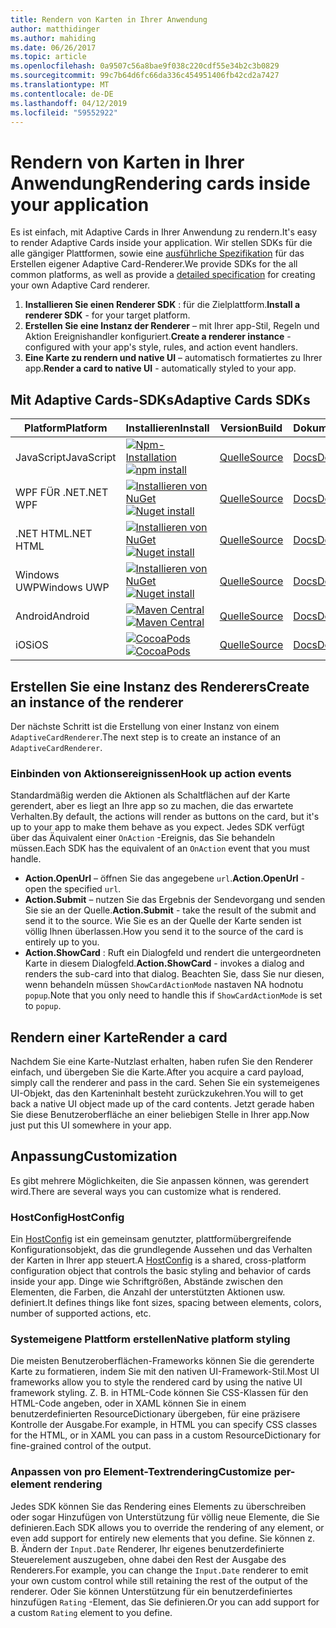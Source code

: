 ```yaml
---
title: Rendern von Karten in Ihrer Anwendung
author: matthidinger
ms.author: mahiding
ms.date: 06/26/2017
ms.topic: article
ms.openlocfilehash: 0a9507c56a8bae9f038c220cdf55e34b2c3b0829
ms.sourcegitcommit: 99c7b64d6fc66da336c454951406fb42cd2a7427
ms.translationtype: MT
ms.contentlocale: de-DE
ms.lasthandoff: 04/12/2019
ms.locfileid: "59552922"
---
```

# <a name="rendering-cards-inside-your-application"></a><span data-ttu-id="d5618-102">Rendern von Karten in Ihrer Anwendung</span><span class="sxs-lookup"><span data-stu-id="d5618-102">Rendering cards inside your application</span></span>

<span data-ttu-id="d5618-103">Es ist einfach, mit Adaptive Cards in Ihrer Anwendung zu rendern.</span><span class="sxs-lookup"><span data-stu-id="d5618-103">It's easy to render Adaptive Cards inside your application.</span></span> <span data-ttu-id="d5618-104">Wir stellen SDKs für die alle gängiger Plattformen, sowie eine [ausführliche Spezifikation](implement-a-renderer.md) für das Erstellen eigener Adaptive Card-Renderer.</span><span class="sxs-lookup"><span data-stu-id="d5618-104">We provide SDKs for the all common platforms, as well as provide a [detailed specification](implement-a-renderer.md) for creating your own Adaptive Card renderer.</span></span>

1. <span data-ttu-id="d5618-105">**Installieren Sie einen Renderer SDK** : für die Zielplattform.</span><span class="sxs-lookup"><span data-stu-id="d5618-105">**Install a renderer SDK** - for your target platform.</span></span>
2. <span data-ttu-id="d5618-106">**Erstellen Sie eine Instanz der Renderer** – mit Ihrer app-Stil, Regeln und Aktion Ereignishandler konfiguriert.</span><span class="sxs-lookup"><span data-stu-id="d5618-106">**Create a renderer instance** - configured with your app's style, rules, and action event handlers.</span></span>
3. <span data-ttu-id="d5618-107">**Eine Karte zu rendern und native UI** – automatisch formatiertes zu Ihrer app.</span><span class="sxs-lookup"><span data-stu-id="d5618-107">**Render a card to native UI** - automatically styled to your app.</span></span>

## <a name="adaptive-cards-sdks"></a><span data-ttu-id="d5618-108">Mit Adaptive Cards-SDKs</span><span class="sxs-lookup"><span data-stu-id="d5618-108">Adaptive Cards SDKs</span></span>

|<span data-ttu-id="d5618-109">Platform</span><span class="sxs-lookup"><span data-stu-id="d5618-109">Platform</span></span>|<span data-ttu-id="d5618-110">Installieren</span><span class="sxs-lookup"><span data-stu-id="d5618-110">Install</span></span>|<span data-ttu-id="d5618-111">Version</span><span class="sxs-lookup"><span data-stu-id="d5618-111">Build</span></span>|<span data-ttu-id="d5618-112">Dokumentation</span><span class="sxs-lookup"><span data-stu-id="d5618-112">Docs</span></span>|<span data-ttu-id="d5618-113">Status</span><span class="sxs-lookup"><span data-stu-id="d5618-113">Status</span></span>|
|---|---|---|---|---|
| <span data-ttu-id="d5618-114">JavaScript</span><span class="sxs-lookup"><span data-stu-id="d5618-114">JavaScript</span></span> | <span data-ttu-id="d5618-115">[![Npm-Installation](https://img.shields.io/npm/v/adaptivecards.svg)](https://www.npmjs.com/package/adaptivecards)</span><span class="sxs-lookup"><span data-stu-id="d5618-115">[![npm install](https://img.shields.io/npm/v/adaptivecards.svg)](https://www.npmjs.com/package/adaptivecards)</span></span> | [<span data-ttu-id="d5618-116">Quelle</span><span class="sxs-lookup"><span data-stu-id="d5618-116">Source</span></span>](https://github.com/Microsoft/AdaptiveCards/tree/master/source/nodejs)| [<span data-ttu-id="d5618-117">Docs</span><span class="sxs-lookup"><span data-stu-id="d5618-117">Docs</span></span>](../sdk/rendering-cards/javascript/getting-started.md) | ![Buildstatus](https://img.shields.io/vso/build/Microsoft/56cf629e-8f3a-4412-acbc-bf69366c552c/20564.svg) |
| <span data-ttu-id="d5618-119">WPF FÜR .NET</span><span class="sxs-lookup"><span data-stu-id="d5618-119">.NET WPF</span></span> | <span data-ttu-id="d5618-120">[![Installieren von NuGet](https://img.shields.io/nuget/vpre/AdaptiveCards.Rendering.Wpf.svg)](https://www.nuget.org/packages/AdaptiveCards.Rendering.Wpf)</span><span class="sxs-lookup"><span data-stu-id="d5618-120">[![Nuget install](https://img.shields.io/nuget/vpre/AdaptiveCards.Rendering.Wpf.svg)](https://www.nuget.org/packages/AdaptiveCards.Rendering.Wpf)</span></span> | [<span data-ttu-id="d5618-121">Quelle</span><span class="sxs-lookup"><span data-stu-id="d5618-121">Source</span></span>](https://github.com/Microsoft/AdaptiveCards/tree/master/source/dotnet)| [<span data-ttu-id="d5618-122">Docs</span><span class="sxs-lookup"><span data-stu-id="d5618-122">Docs</span></span>](../sdk/rendering-cards/net-wpf/getting-started.md) | ![Buildstatus](https://img.shields.io/vso/build/Microsoft/56cf629e-8f3a-4412-acbc-bf69366c552c/20596.svg) |
| <span data-ttu-id="d5618-124">.NET HTML</span><span class="sxs-lookup"><span data-stu-id="d5618-124">.NET HTML</span></span> | <span data-ttu-id="d5618-125">[![Installieren von NuGet](https://img.shields.io/nuget/vpre/AdaptiveCards.Rendering.Html.svg)](https://www.nuget.org/packages/AdaptiveCards.Rendering.Html)</span><span class="sxs-lookup"><span data-stu-id="d5618-125">[![Nuget install](https://img.shields.io/nuget/vpre/AdaptiveCards.Rendering.Html.svg)](https://www.nuget.org/packages/AdaptiveCards.Rendering.Html)</span></span> | [<span data-ttu-id="d5618-126">Quelle</span><span class="sxs-lookup"><span data-stu-id="d5618-126">Source</span></span>](https://github.com/Microsoft/AdaptiveCards/tree/master/source/dotnet) | [<span data-ttu-id="d5618-127">Docs</span><span class="sxs-lookup"><span data-stu-id="d5618-127">Docs</span></span>](../sdk/rendering-cards/net-html/getting-started.md) | ![Buildstatus](https://img.shields.io/vso/build/Microsoft/56cf629e-8f3a-4412-acbc-bf69366c552c/20596.svg) |
| <span data-ttu-id="d5618-129">Windows UWP</span><span class="sxs-lookup"><span data-stu-id="d5618-129">Windows UWP</span></span> | <span data-ttu-id="d5618-130">[![Installieren von NuGet](https://img.shields.io/nuget/vpre/AdaptiveCards.Rendering.Uwp.svg)](https://www.nuget.org/packages/AdaptiveCards.Rendering.Uwp)</span><span class="sxs-lookup"><span data-stu-id="d5618-130">[![Nuget install](https://img.shields.io/nuget/vpre/AdaptiveCards.Rendering.Uwp.svg)](https://www.nuget.org/packages/AdaptiveCards.Rendering.Uwp)</span></span> | [<span data-ttu-id="d5618-131">Quelle</span><span class="sxs-lookup"><span data-stu-id="d5618-131">Source</span></span>](https://github.com/Microsoft/AdaptiveCards/tree/master/source/uwp) | [<span data-ttu-id="d5618-132">Docs</span><span class="sxs-lookup"><span data-stu-id="d5618-132">Docs</span></span>](../sdk/rendering-cards/uwp/getting-started.md) | ![Buildstatus](https://img.shields.io/vso/build/Microsoft/56cf629e-8f3a-4412-acbc-bf69366c552c/20583.svg) |
| <span data-ttu-id="d5618-134">Android</span><span class="sxs-lookup"><span data-stu-id="d5618-134">Android</span></span> | <span data-ttu-id="d5618-135">[![Maven Central](https://img.shields.io/maven-central/v/io.adaptivecards/adaptivecards-android.svg)](https://search.maven.org/#search%7Cga%7C1%7Ca%3A%22adaptivecards-android%22)</span><span class="sxs-lookup"><span data-stu-id="d5618-135">[![Maven Central](https://img.shields.io/maven-central/v/io.adaptivecards/adaptivecards-android.svg)](https://search.maven.org/#search%7Cga%7C1%7Ca%3A%22adaptivecards-android%22)</span></span> | [<span data-ttu-id="d5618-136">Quelle</span><span class="sxs-lookup"><span data-stu-id="d5618-136">Source</span></span>](https://github.com/Microsoft/AdaptiveCards/tree/master/source/android) | [<span data-ttu-id="d5618-137">Docs</span><span class="sxs-lookup"><span data-stu-id="d5618-137">Docs</span></span>](../sdk/rendering-cards/android/getting-started.md) | ![Buildstatus](https://img.shields.io/vso/build/Microsoft/8d47e068-03c8-4cdc-aa9b-fc6929290322/17651.svg)
| <span data-ttu-id="d5618-139">iOS</span><span class="sxs-lookup"><span data-stu-id="d5618-139">iOS</span></span> | <span data-ttu-id="d5618-140">[![CocoaPods](https://img.shields.io/cocoapods/v/AdaptiveCards.svg)](https://cocoapods.org/pods/AdaptiveCards)</span><span class="sxs-lookup"><span data-stu-id="d5618-140">[![CocoaPods](https://img.shields.io/cocoapods/v/AdaptiveCards.svg)](https://cocoapods.org/pods/AdaptiveCards)</span></span> | [<span data-ttu-id="d5618-141">Quelle</span><span class="sxs-lookup"><span data-stu-id="d5618-141">Source</span></span>](https://github.com/Microsoft/AdaptiveCards/tree/master/source/ios) | [<span data-ttu-id="d5618-142">Docs</span><span class="sxs-lookup"><span data-stu-id="d5618-142">Docs</span></span>](../sdk/rendering-cards/ios/getting-started.md) |  ![Buildstatus](https://img.shields.io/vso/build/Microsoft/8d47e068-03c8-4cdc-aa9b-fc6929290322/16990.svg) |

## <a name="create-an-instance-of-the-renderer"></a><span data-ttu-id="d5618-144">Erstellen Sie eine Instanz des Renderers</span><span class="sxs-lookup"><span data-stu-id="d5618-144">Create an instance of the renderer</span></span>

<span data-ttu-id="d5618-145">Der nächste Schritt ist die Erstellung von einer Instanz von einem `AdaptiveCardRenderer`.</span><span class="sxs-lookup"><span data-stu-id="d5618-145">The next step is to create an instance of an `AdaptiveCardRenderer`.</span></span> 

### <a name="hook-up-action-events"></a><span data-ttu-id="d5618-146">Einbinden von Aktionsereignissen</span><span class="sxs-lookup"><span data-stu-id="d5618-146">Hook up action events</span></span>

<span data-ttu-id="d5618-147">Standardmäßig werden die Aktionen als Schaltflächen auf der Karte gerendert, aber es liegt an Ihre app so zu machen, die das erwartete Verhalten.</span><span class="sxs-lookup"><span data-stu-id="d5618-147">By default, the actions will render as buttons on the card, but it's up to your app to make them behave as you expect.</span></span> <span data-ttu-id="d5618-148">Jedes SDK verfügt über das Äquivalent einer `OnAction` -Ereignis, das Sie behandeln müssen.</span><span class="sxs-lookup"><span data-stu-id="d5618-148">Each SDK has the equivalent of an `OnAction` event that you must handle.</span></span>

* <span data-ttu-id="d5618-149">**Action.OpenUrl** – öffnen Sie das angegebene `url`.</span><span class="sxs-lookup"><span data-stu-id="d5618-149">**Action.OpenUrl** - open the specified `url`.</span></span>  
* <span data-ttu-id="d5618-150">**Action.Submit** – nutzen Sie das Ergebnis der Sendevorgang und senden Sie sie an der Quelle.</span><span class="sxs-lookup"><span data-stu-id="d5618-150">**Action.Submit** - take the result of the submit and send it to the source.</span></span> <span data-ttu-id="d5618-151">Wie Sie es an der Quelle der Karte senden ist völlig Ihnen überlassen.</span><span class="sxs-lookup"><span data-stu-id="d5618-151">How you send it to the source of the card is entirely up to you.</span></span>
* <span data-ttu-id="d5618-152">**Action.ShowCard** : Ruft ein Dialogfeld und rendert die untergeordneten Karte in diesem Dialogfeld.</span><span class="sxs-lookup"><span data-stu-id="d5618-152">**Action.ShowCard** - invokes a dialog and renders the sub-card into that dialog.</span></span> <span data-ttu-id="d5618-153">Beachten Sie, dass Sie nur diesen, wenn behandeln müssen `ShowCardActionMode` nastaven NA hodnotu `popup`.</span><span class="sxs-lookup"><span data-stu-id="d5618-153">Note that you only need to handle this if `ShowCardActionMode` is set to `popup`.</span></span>

## <a name="render-a-card"></a><span data-ttu-id="d5618-154">Rendern einer Karte</span><span class="sxs-lookup"><span data-stu-id="d5618-154">Render a card</span></span>

<span data-ttu-id="d5618-155">Nachdem Sie eine Karte-Nutzlast erhalten, haben rufen Sie den Renderer einfach, und übergeben Sie die Karte.</span><span class="sxs-lookup"><span data-stu-id="d5618-155">After you acquire a card payload, simply call the renderer and pass in the card.</span></span> <span data-ttu-id="d5618-156">Sehen Sie ein systemeigenes UI-Objekt, das den Karteninhalt besteht zurückzukehren.</span><span class="sxs-lookup"><span data-stu-id="d5618-156">You will to get back a native UI object made up of the card contents.</span></span> <span data-ttu-id="d5618-157">Jetzt gerade haben Sie diese Benutzeroberfläche an einer beliebigen Stelle in Ihrer app.</span><span class="sxs-lookup"><span data-stu-id="d5618-157">Now just put this UI somewhere in your app.</span></span>

## <a name="customization"></a><span data-ttu-id="d5618-158">Anpassung</span><span class="sxs-lookup"><span data-stu-id="d5618-158">Customization</span></span>

<span data-ttu-id="d5618-159">Es gibt mehrere Möglichkeiten, die Sie anpassen können, was gerendert wird.</span><span class="sxs-lookup"><span data-stu-id="d5618-159">There are several ways you can customize what is rendered.</span></span> 

### <a name="hostconfig"></a><span data-ttu-id="d5618-160">HostConfig</span><span class="sxs-lookup"><span data-stu-id="d5618-160">HostConfig</span></span>

<span data-ttu-id="d5618-161">Ein [HostConfig](host-config.md) ist ein gemeinsam genutzter, plattformübergreifende Konfigurationsobjekt, das die grundlegende Aussehen und das Verhalten der Karten in Ihrer app steuert.</span><span class="sxs-lookup"><span data-stu-id="d5618-161">A [HostConfig](host-config.md) is a shared, cross-platform configuration object that controls the basic styling and behavior of cards inside your app.</span></span> <span data-ttu-id="d5618-162">Dinge wie Schriftgrößen, Abstände zwischen den Elementen, die Farben, die Anzahl der unterstützten Aktionen usw. definiert.</span><span class="sxs-lookup"><span data-stu-id="d5618-162">It defines things like font sizes, spacing between elements, colors, number of supported actions, etc.</span></span> 

### <a name="native-platform-styling"></a><span data-ttu-id="d5618-163">Systemeigene Plattform erstellen</span><span class="sxs-lookup"><span data-stu-id="d5618-163">Native platform styling</span></span>

<span data-ttu-id="d5618-164">Die meisten Benutzeroberflächen-Frameworks können Sie die gerenderte Karte zu formatieren, indem Sie mit den nativen UI-Framework-Stil.</span><span class="sxs-lookup"><span data-stu-id="d5618-164">Most UI frameworks allow you to style the rendered card by using the native UI framework styling.</span></span> <span data-ttu-id="d5618-165">Z. B. in HTML-Code können Sie CSS-Klassen für den HTML-Code angeben, oder in XAML können Sie in einem benutzerdefinierten ResourceDictionary übergeben, für eine präzisere Kontrolle der Ausgabe.</span><span class="sxs-lookup"><span data-stu-id="d5618-165">For example, in HTML you can specify CSS classes for the HTML, or in XAML you can pass in a custom ResourceDictionary for fine-grained control of the output.</span></span>

### <a name="customize-per-element-rendering"></a><span data-ttu-id="d5618-166">Anpassen von pro Element-Textrendering</span><span class="sxs-lookup"><span data-stu-id="d5618-166">Customize per-element rendering</span></span>

<span data-ttu-id="d5618-167">Jedes SDK können Sie das Rendering eines Elements zu überschreiben oder sogar Hinzufügen von Unterstützung für völlig neue Elemente, die Sie definieren.</span><span class="sxs-lookup"><span data-stu-id="d5618-167">Each SDK allows you to override the rendering of any element, or even add support for entirely new elements that you define.</span></span>  <span data-ttu-id="d5618-168">Sie können z. B. Ändern der `Input.Date` Renderer, Ihr eigenes benutzerdefinierte Steuerelement auszugeben, ohne dabei den Rest der Ausgabe des Renderers.</span><span class="sxs-lookup"><span data-stu-id="d5618-168">For example, you can change the `Input.Date` renderer to emit your own custom control while still retaining the rest of the output of the renderer.</span></span> <span data-ttu-id="d5618-169">Oder Sie können Unterstützung für ein benutzerdefiniertes hinzufügen `Rating` -Element, das Sie definieren.</span><span class="sxs-lookup"><span data-stu-id="d5618-169">Or you can add support for a custom `Rating` element to you define.</span></span>



